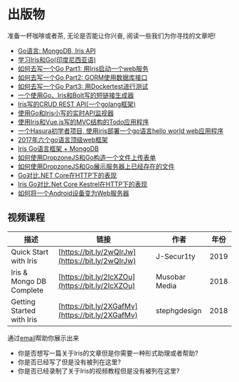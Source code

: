 # 出版物

准备一杯咖啡或者茶, 无论是否能让你兴奋, 阅读一些我们为你寻找的文章吧!

- [Go语言: MongoDB, Iris API](https://bit.ly/2TTtbYx)
- [学习Iris和Go(印度尼西亚语)](https://techmaster.vn/posts?author=8229)
- [如何去写一个Go Part1: 用Iris启动一个web服务](https://bit.ly/32xmf4Q)
- [如何去写一个Go Part2: GORM使用数据库接口](https://bit.ly/34PvKxR)
- [如何去写一个Go Part3: 用Dockertest进行测试](https://bit.ly/2NoZziF)
- [一个使用Go、Iris和Bolt写的短链接生成器](https://bit.ly/2KeP6pE)
- [Iris写的CRUD REST API(一个golang框架)](https://bit.ly/2X9EsXl)
- [使用Go和Iris小写的实时API监视器](https://pusher.com/tutorials/monitor-api-go)
- [使用Iris和Vue.js写的MVC结构的Todo应用程序](https://bit.ly/2yjBvoZ)
- [一个Hasura初学者项目, 使用iris部署一个go语言hello world web应用程序](https://bit.ly/2Kfdsjf)
- [2017年六个go语言顶级web框架](https://bit.ly/2wMi9YY)
- [Iris Go语言框架 + MongoDB](https://bit.ly/2WDOsZF)
- [如何使用DropzoneJS和Go构造一个文件上传表单](https://bit.ly/2ygMMqn)
- [如何使用DropzoneJS和Go展示服务器上已经存在的文件](https://bit.ly/2yjrckQ)
- [Go对比.NET Core在HTTP下的表现](https://bit.ly/2Kh7ezl)
- [Iris Go对比.Net Core Kestrel在HTTP下的表现](https://bit.ly/2yo2v6J)
- [如何将一个Android设备变为Web服务器](https://bit.ly/2Icl5EM)

## 视频课程

| 描述 | 链接 | 作者 | 年份 |
| --- | --- | --- | --- |
| Quick Start with Iris | [https://bit.ly/2wQIrJw](https://bit.ly/2wQIrJw) |  J-Secur1ty|  2019 |
| Iris & Mongo DB Complete | [https://bit.ly/2IcXZOu](https://bit.ly/2IcXZOu) |  Musobar Media|  2018 |
| Getting Started with Iris | [https://bit.ly/2XGafMv](https://bit.ly/2XGafMv) |  stephgdesign|  2018 |

通过[email](mailto:kataras2006@hotmail.com?subject=Iris%20Web%20Framework%20Press)帮助你展示出来

- 你是否想写一篇关于Iris的文章但是你需要一种形式助理或者帮助?
- 你是否已经写了但是没有被列在这里?
- 你是否已经录制了关于Iris的视频教程但是没有被列在这里?
